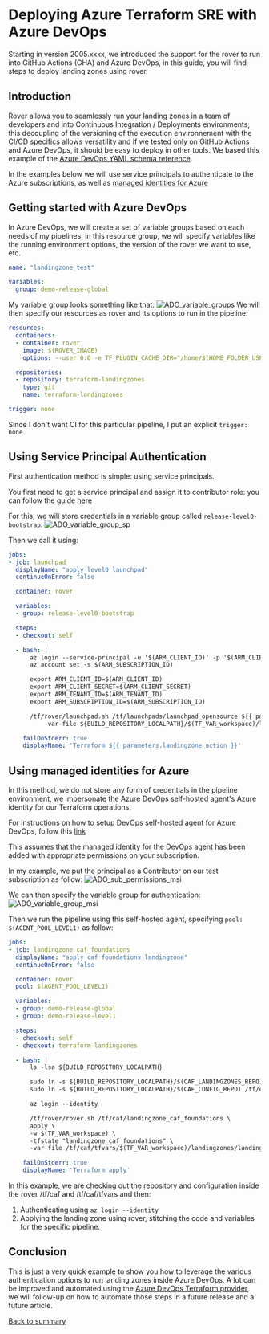 # Deploying Azure Terraform SRE with Azure DevOps

Starting in version 2005.xxxx, we introduced the support for the rover to run into GitHub Actions (GHA) and Azure DevOps, in this guide, you will find steps to deploy landing zones using rover.

## Introduction

Rover allows you to seamlessly run your landing zones in a team of developers and into Continuous Integration / Deployments environments, this decoupling of the versioning of the execution environnement with the CI/CD specifics allows versatility and if we tested only on GitHub Actions and Azure DevOps, it should be easy to deploy in other tools. We based this example of the [Azure DevOps YAML schema reference](https://docs.microsoft.com/en-us/azure/devops/pipelines/yaml-schema?view=azure-devops&tabs=schema%2Cparameter-schema).

In the examples below we will use service principals to authenticate to the Azure subscriptions, as well as [managed identities for Azure](https://docs.microsoft.com/en-us/azure/active-directory/managed-identities-azure-resources/overview)

## Getting started with Azure DevOps

In Azure DevOps, we will create a set of variable groups based on each needs of my pipelines, in this resource group, we will specify variables like the running environment options, the version of the rover we want to use, etc.

```yaml
name: "landingzone_test"

variables:
  group: demo-release-global

```

My variable group looks something like that:
![ADO_variable_groups](../../_pictures/delivery/intro_ci_gha_ado/ado_variable_group_demo.png)
We will then specify our resources as rover and its options to run in the pipeline:

```yml
resources:
  containers:
  - container: rover
    image: $(ROVER_IMAGE)
    options: --user 0:0 -e TF_PLUGIN_CACHE_DIR="/home/$(HOME_FOLDER_USER)/tf-plugin-cache" -e TF_DATA_DIR="/home/$(HOME_FOLDER_USER)"

  repositories:
  - repository: terraform-landingzones
    type: git
    name: terraform-landingzones

trigger: none
```

Since I don't want CI for this particular pipeline, I put an explicit ```trigger: none```

## Using Service Principal Authentication

First authentication method is simple: using service principals.

You first need to get a service principal and assign it to contributor role: you can follow the guide [here](https://docs.microsoft.com/en-us/azure/active-directory/develop/howto-create-service-principal-portal)

For this, we will store credentials in a variable group called ```release-level0-bootstrap```:
![ADO_variable_group_sp](../../_pictures/delivery/intro_ci_gha_ado/ado_variable_group_sp.png)

Then we call it using:

```yaml
jobs:
- job: launchpad
  displayName: "apply level0 launchpad"
  continueOnError: false

  container: rover

  variables:
  - group: release-level0-bootstrap

  steps:
  - checkout: self

  - bash: |
      az login --service-principal -u '$(ARM_CLIENT_ID)' -p '$(ARM_CLIENT_SECRET)' --tenant '$(ARM_TENANT_ID)'
      az account set -s $(ARM_SUBSCRIPTION_ID)

      export ARM_CLIENT_ID=$(ARM_CLIENT_ID)
      export ARM_CLIENT_SECRET=$(ARM_CLIENT_SECRET)
      export ARM_TENANT_ID=$(ARM_TENANT_ID)
      export ARM_SUBSCRIPTION_ID=$(ARM_SUBSCRIPTION_ID)

      /tf/rover/launchpad.sh /tf/launchpads/launchpad_opensource ${{ parameters.landingzone_action }} \
          -var-file ${BUILD_REPOSITORY_LOCALPATH}/$(TF_VAR_workspace)/launchpads/launchpad_opensource/launchpad.tfvars

    failOnStderr: true
    displayName: 'Terraform ${{ parameters.landingzone_action }}'

```

## Using managed identities for Azure

In this method, we do not store any form of credentials in the pipeline environment, we impersonate the Azure DevOps self-hosted agent's Azure identity for our Terraform operations.

For instructions on how to setup DevOps self-hosted agent for Azure DevOps, follow this [link](https://docs.microsoft.com/en-us/azure/devops/pipelines/agents/v2-linux?view=azure-devops)

This assumes that the managed identity for the DevOps agent has been added with appropriate permissions on your subscription.

In my example, we put the principal as a Contributor on our test subscription as follow:
![ADO_sub_permissions_msi](../../_pictures/delivery/intro_ci_gha_ado/ado_sub_permissions_msi.png)

We can then specify the variable group for authentication:
![ADO_variable_group_msi](../../_pictures/delivery/intro_ci_gha_ado/ado_variable_group_msi.png)

Then we run the pipeline using this self-hosted agent, specifying ```pool: $(AGENT_POOL_LEVEL1)``` as follow:

```YAML
jobs:
- job: landingzone_caf_foundations
  displayName: "apply caf foundations landingzone"
  continueOnError: false

  container: rover
  pool: $(AGENT_POOL_LEVEL1)

  variables:
  - group: demo-release-global
  - group: demo-release-level1

  steps:
  - checkout: self
  - checkout: terraform-landingzones

  - bash: |
      ls -lsa ${BUILD_REPOSITORY_LOCALPATH}

      sudo ln -s ${BUILD_REPOSITORY_LOCALPATH}/$(CAF_LANDINGZONES_REPO) /tf/caf
      sudo ln -s ${BUILD_REPOSITORY_LOCALPATH}/$(CAF_CONFIG_REPO) /tf/caf/tfvars

      az login --identity

      /tf/rover/rover.sh /tf/caf/landingzone_caf_foundations \
      apply \
      -w $(TF_VAR_workspace) \
      -tfstate "landingzone_caf_foundations" \
      -var-file /tf/caf/tfvars/$(TF_VAR_workspace)/landingzones/landingzone_caf_foundations/demo_landingzone_caf_foundations.tfvars

    failOnStderr: true
    displayName: 'Terraform apply'
```

In this example, we are checking out the repository and configuration inside the rover /tf/caf and /tf/caf/tfvars and then:

1. Authenticating using ```az login --identity```
2. Applying the landing zone using rover, stitching the code and variables for the specific pipeline.

## Conclusion

This is just a very quick example to show you how to leverage the various authentication options to run landing zones inside Azure DevOps. A lot can be improved and automated using the [Azure DevOps Terraform provider](https://github.com/microsoft/terraform-provider-azuredevops), we will follow-up on how to automate those steps in a future release and a future article.

[Back to summary](../README.md)
